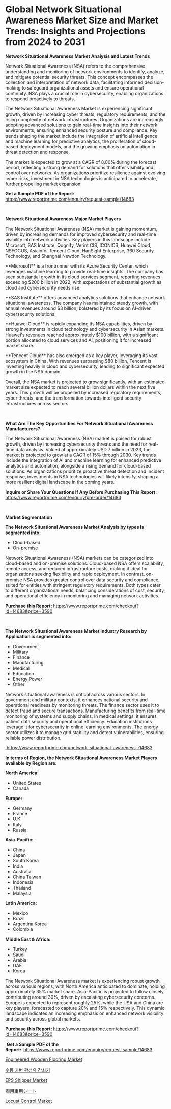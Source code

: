 <p><h1>Global Network Situational Awareness Market Size and Market Trends: Insights and Projections from 2024 to 2031</h1></p><p><strong>Network Situational Awareness Market Analysis and Latest Trends</strong></p>
<p><p>Network Situational Awareness (NSA) refers to the comprehensive understanding and monitoring of network environments to identify, analyze, and mitigate potential security threats. This concept encompasses the collection and interpretation of network data, facilitating informed decision-making to safeguard organizational assets and ensure operational continuity. NSA plays a crucial role in cybersecurity, enabling organizations to respond proactively to threats.</p><p>The Network Situational Awareness Market is experiencing significant growth, driven by increasing cyber threats, regulatory requirements, and the rising complexity of network infrastructures. Organizations are increasingly adopting advanced solutions to gain real-time insights into their network environments, ensuring enhanced security posture and compliance. Key trends shaping the market include the integration of artificial intelligence and machine learning for predictive analytics, the proliferation of cloud-based deployment models, and the growing emphasis on automation in threat detection and response.</p><p>The market is expected to grow at a CAGR of 8.00% during the forecast period, reflecting a strong demand for solutions that offer visibility and control over networks. As organizations prioritize resilience against evolving cyber risks, investment in NSA technologies is anticipated to accelerate, further propelling market expansion.</p></p>
<p><strong>Get a Sample PDF of the Report:&nbsp;</strong> <a href="https://www.reportprime.com/enquiry/request-sample/14683">https://www.reportprime.com/enquiry/request-sample/14683</a></p>
<p>&nbsp;</p>
<p><strong>Network Situational Awareness Major Market Players</strong></p>
<p><p>The Network Situational Awareness (NSA) market is gaining momentum, driven by increasing demands for improved cybersecurity and real-time visibility into network activities. Key players in this landscape include Microsoft, SAS Institute, Qognify, Verint CIS, ICONICS, Huawei Cloud, NSFOCUS, Asiainfo, Tencent Cloud, HanSight Enterprise, 360 Security Technology, and Shanghai Newdon Technology.</p><p>**Microsoft** is a frontrunner with its Azure Security Center, which leverages machine learning to provide real-time insights. The company has seen substantial growth in its cloud services segment, reporting revenues exceeding $200 billion in 2022, with expectations of substantial growth as cloud and cybersecurity needs rise.</p><p>**SAS Institute** offers advanced analytics solutions that enhance network situational awareness. The company has maintained steady growth, with annual revenues around $3 billion, bolstered by its focus on AI-driven cybersecurity solutions.</p><p>**Huawei Cloud** is rapidly expanding its NSA capabilities, driven by strong investments in cloud technology and cybersecurity in Asian markets. Huawei's revenues reached approximately $100 billion, with a significant portion allocated to cloud services and AI, positioning it for increased market share.</p><p>**Tencent Cloud** has also emerged as a key player, leveraging its vast ecosystem in China. With revenues surpassing $80 billion, Tencent is investing heavily in cloud and cybersecurity, leading to significant expected growth in the NSA domain.</p><p>Overall, the NSA market is projected to grow significantly, with an estimated market size expected to reach several billion dollars within the next five years. This growth will be propelled by increased regulatory requirements, cyber threats, and the transformation towards intelligent security infrastructures across sectors.</p></p>
<p>&nbsp;</p>
<p><strong>What Are The Key Opportunities For Network Situational Awareness Manufacturers?</strong></p>
<p><p>The Network Situational Awareness (NSA) market is poised for robust growth, driven by increasing cybersecurity threats and the need for real-time data analysis. Valued at approximately USD 7 billion in 2023, the market is projected to grow at a CAGR of 15% through 2030. Key trends include the integration of AI and machine learning for enhanced predictive analytics and automation, alongside a rising demand for cloud-based solutions. As organizations prioritize proactive threat detection and incident response, investments in NSA technologies will likely intensify, shaping a more resilient digital landscape in the coming years.</p></p>
<p><strong>Inquire or Share Your Questions If Any Before Purchasing This Report:</strong> <a href="https://www.reportprime.com/enquiry/pre-order/14683">https://www.reportprime.com/enquiry/pre-order/14683</a></p>
<p>&nbsp;</p>
<p><strong>Market Segmentation</strong></p>
<p><strong>The Network Situational Awareness Market Analysis by types is segmented into:</strong></p>
<p><ul><li>Cloud-based</li><li>On-premise</li></ul></p>
<p><p>Network Situational Awareness (NSA) markets can be categorized into cloud-based and on-premise solutions. Cloud-based NSA offers scalability, remote access, and reduced infrastructure costs, making it ideal for organizations seeking flexibility and rapid deployment. In contrast, on-premise NSA provides greater control over data security and compliance, suited for entities with stringent regulatory requirements. Both types cater to different organizational needs, balancing considerations of cost, security, and operational efficiency in monitoring and managing network activities.</p></p>
<p><strong>Purchase this Report:&nbsp;</strong><a href="https://www.reportprime.com/checkout?id=14683&price=3590">https://www.reportprime.com/checkout?id=14683&price=3590</a></p>
<p>&nbsp;</p>
<p><strong>The Network Situational Awareness Market Industry Research by Application is segmented into:</strong></p>
<p><ul><li>Government</li><li>Military</li><li>Finance</li><li>Manufacturing</li><li>Medical</li><li>Education</li><li>Energy Power</li><li>Other</li></ul></p>
<p><p>Network situational awareness is critical across various sectors. In government and military contexts, it enhances national security and operational readiness by monitoring threats. The finance sector uses it to detect fraud and secure transactions. Manufacturing benefits from real-time monitoring of systems and supply chains. In medical settings, it ensures patient data security and operational efficiency. Education institutions leverage it for cybersecurity in online learning environments. The energy sector utilizes it to manage grid stability and detect vulnerabilities, ensuring reliable power distribution.</p></p>
<p><a href="https://www.reportprime.com/network-situational-awareness-r14683">&nbsp;https://www.reportprime.com/network-situational-awareness-r14683</a></p>
<p><strong>In terms of Region, the Network Situational Awareness Market Players available by Region are:</strong></p>
<p>
    <p> <strong> North America: </strong>
        <ul>
            <li>United States</li>
            <li>Canada</li>
        </ul>
        </p> 
    <p> <strong> Europe: </strong>
        <ul>
            <li>Germany</li>
            <li>France</li>
            <li>U.K.</li>
            <li>Italy</li>
            <li>Russia</li>
        </ul>
        </p> 
    <p> <strong> Asia-Pacific: </strong>
        <ul>
            <li>China</li>
            <li>Japan</li>
            <li>South Korea</li>
            <li>India</li>
            <li>Australia</li>
            <li>China Taiwan</li>
            <li>Indonesia</li>
            <li>Thailand</li>
            <li>Malaysia</li>
        </ul>
        </p> 
    <p> <strong> Latin America: </strong>
        <ul>
            <li>Mexico</li>
            <li>Brazil</li>
            <li>Argentina Korea</li>
            <li>Colombia</li>
        </ul>
        </p> 
    <p> <strong> Middle East & Africa: </strong>
        <ul>
            <li>Turkey</li>
            <li>Saudi</li>
            <li>Arabia</li>
            <li>UAE</li>
            <li>Korea</li>
        </ul>
    </p>
    </p>
<p><p>The Network Situational Awareness market is experiencing robust growth across various regions, with North America anticipated to dominate, holding approximately 35% market share. Asia-Pacific is projected to follow closely, contributing around 30%, driven by escalating cybersecurity concerns. Europe is expected to represent roughly 25%, while the USA and China are key players, forecasted to capture 20% and 15% respectively. This dynamic landscape indicates an increasing emphasis on enhanced network visibility and security across global markets.</p></p>
<p><strong>Purchase this Report: </strong><a href="https://www.reportprime.com/checkout?id=14683&price=3590">https://www.reportprime.com/checkout?id=14683&price=3590</a></p>
<p>&nbsp;<strong>Get a Sample PDF of the Report:&nbsp;&nbsp;</strong><a href="https://www.reportprime.com/enquiry/request-sample/14683">https://www.reportprime.com/enquiry/request-sample/14683</a></p>
<p><strong></strong></p>
<p><p><a href="https://medium.com/@foyazahmed1999_69116/unlocking-growth-potential-market-strategic-analysis-of-engineered-wooden-flooring-market-7ab225778e4c">Engineered Wooden Flooring Market</a></p><p><a href="https://medium.com/@joydelacr54/manual-variable-fiber-optical-attenuators-market-%EC%9D%98-%EA%B8%80%EB%A1%9C%EB%B2%8C-%EC%8B%9C%EC%9E%A5-%EA%B0%9C%EC%9A%94%EB%8A%94-%EC%A0%84-%EC%84%B8%EA%B3%84-%EB%B0%8F-%EC%A3%BC%EC%9A%94-%EC%8B%9C%EC%9E%A5%EC%9D%98-%EC%82%B0%EC%97%85%EC%97%90-%EC%98%81%ED%96%A5%EC%9D%84-%EB%AF%B8%EC%B9%98%EB%8A%94-%EC%A3%BC%EC%9A%94-%ED%8A%B8%EB%A0%8C%EB%93%9C%EC%97%90-049c17e9feb1">수동 가변 광섬유 감쇠기</a></p><p><a href="https://medium.com/@orinschowalter/the-eps-shipper-market-is-experiencing-higher-than-anticipated-demand-compared-to-pre-pandemic-7d9bd69b68bb">EPS Shipper Market</a></p><p><a href="https://medium.com/@mares423/commercial-vehicles-seats-market-%E3%81%AE%E3%82%B0%E3%83%AD%E3%83%BC%E3%83%90%E3%83%AB%E5%B8%82%E5%A0%B4%E6%A6%82%E8%A6%81%E3%81%AF-%E4%B8%96%E7%95%8C%E3%81%8A%E3%82%88%E3%81%B3%E4%B8%BB%E8%A6%81%E5%B8%82%E5%A0%B4%E3%81%AB%E3%81%8A%E3%81%91%E3%82%8B%E6%A5%AD%E7%95%8C%E3%81%AB%E5%BD%B1%E9%9F%BF%E3%82%92%E4%B8%8E%E3%81%88%E3%82%8B%E4%B8%BB%E8%A6%81%E3%81%AA%E3%83%88%E3%83%AC%E3%83%B3%E3%83%89%E3%81%AB%E3%81%A4%E3%81%84%E3%81%A6-%E7%8B%AC%E8%87%AA%E3%81%AE%E8%A6%96%E7%82%B9%E3%82%92%E6%8F%90%E4%BE%9B%E3%81%97%E3%81%BE%E3%81%99-34a1bb4a119d">商用車用シート</a></p><p><a href="https://www.linkedin.com/pulse/locust-control-market-essentials-key-players-demand-drivers-ccxgc?trackingId=3DNZPlWARFaCKQfe84lyug%3D%3D">Locust Control Market</a></p></p>